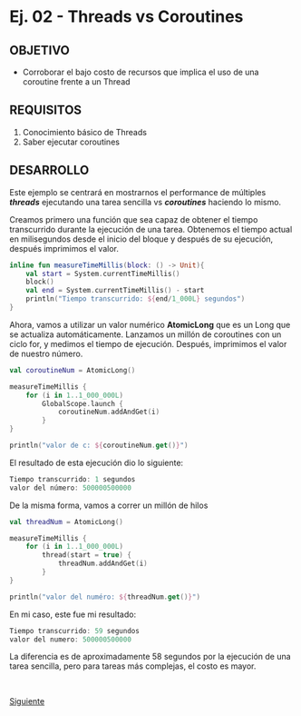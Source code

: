# Ej. 02 - Threads vs Coroutines

## OBJETIVO

- Corroborar el bajo costo de recursos que implica el uso de una coroutine frente a un Thread

## REQUISITOS

1. Conocimiento básico de Threads
2. Saber ejecutar coroutines

## DESARROLLO

Este ejemplo se centrará en mostrarnos el performance de múltiples ***threads*** ejecutando una tarea sencilla vs ***coroutines*** haciendo lo mismo.

Creamos primero una función que sea capaz de obtener el tiempo transcurrido durante la ejecución de una tarea. Obtenemos el tiempo actual en milisegundos desde el inicio del bloque y después de su ejecución, después imprimimos el valor.

```kotlin
inline fun measureTimeMillis(block: () -> Unit){
    val start = System.currentTimeMillis()
    block()
    val end = System.currentTimeMillis() - start
    println("Tiempo transcurrido: ${end/1_000L} segundos")
}
```

Ahora, vamos a utilizar un valor numérico **AtomicLong** que es un Long que se actualiza automáticamente. Lanzamos un millón de coroutines con un ciclo for, y medimos el tiempo de ejecución. Después, imprimimos el valor de nuestro número.

```kotlin
val coroutineNum = AtomicLong()

measureTimeMillis {
    for (i in 1..1_000_000L)
        GlobalScope.launch {
            coroutineNum.addAndGet(i)
        }
}

println("valor de c: ${coroutineNum.get()}")
```

El resultado de esta ejecución dio lo siguiente: 

```kotlin
Tiempo transcurrido: 1 segundos
valor del número: 500000500000
```

De la misma forma, vamos a correr un millón de hilos

```kotlin
val threadNum = AtomicLong()

measureTimeMillis {
    for (i in 1..1_000_000L)
        thread(start = true) {
            threadNum.addAndGet(i)
        }
}

println("valor del numéro: ${threadNum.get()}")
```

En mi caso, este fue mi resultado:

```kotlin
Tiempo transcurrido: 59 segundos
valor del numero: 500000500000
```

La diferencia es de aproximadamente 58 segundos por la ejecución de una tarea sencilla, pero para tareas más complejas, el costo es mayor.



</br>

[Siguiente](../Ejemplo-03)